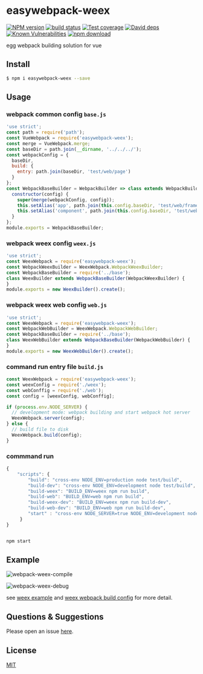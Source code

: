 # easywebpack-weex

[![NPM version][npm-image]][npm-url]
[![build status][travis-image]][travis-url]
[![Test coverage][codecov-image]][codecov-url]
[![David deps][david-image]][david-url]
[![Known Vulnerabilities][snyk-image]][snyk-url]
[![npm download][download-image]][download-url]

[npm-image]: https://img.shields.io/npm/v/easywebpack-weex.svg?style=flat-square
[npm-url]: https://npmjs.org/package/easywebpack-weex
[travis-image]: https://img.shields.io/travis/hubcarl/easywebpack-weex.svg?style=flat-square
[travis-url]: https://travis-ci.org/hubcarl/easywebpack-weex
[codecov-image]: https://img.shields.io/codecov/c/github/hubcarl/easywebpack-weex.svg?style=flat-square
[codecov-url]: https://codecov.io/github/hubcarl/easywebpack-weex?branch=master
[david-image]: https://img.shields.io/david/hubcarl/easywebpack-weex.svg?style=flat-square
[david-url]: https://david-dm.org/hubcarl/easywebpack-weex
[snyk-image]: https://snyk.io/test/npm/easywebpack-weex/badge.svg?style=flat-square
[snyk-url]: https://snyk.io/test/npm/easywebpack-weex
[download-image]: https://img.shields.io/npm/dm/easywebpack-weex.svg?style=flat-square
[download-url]: https://npmjs.org/package/easywebpack-weex

egg webpack building solution for vue

## Install

```bash
$ npm i easywebpack-weex --save
```

## Usage

### webpack common config `base.js`

```js
'use strict';
const path = require('path');
const VueWebpack = require('easywebpack-weex');
const merge = VueWebpack.merge;
const baseDir = path.join(__dirname, '../../../');
const webpackConfig = {
  baseDir,
  build: {
    entry: path.join(baseDir, 'test/web/page')
  }
};
const WebpackBaseBuilder = WebpackBuilder => class extends WebpackBuilder {
  constructor(config) {
    super(merge(webpackConfig, config));
    this.setAlias('app', path.join(this.config.baseDir, 'test/web/framework/vue/app'));
    this.setAlias('component', path.join(this.config.baseDir, 'test/web/component'));
  }
};
module.exports = WebpackBaseBuilder;
```

### webpack weex config `weex.js`

```js
'use strict';
const WeexWebpack = require('easywebpack-weex');
const WebpackWeexBuilder = WeexWebpack.WebpackWeexBuilder;
const WebpackBaseBuilder = require('../base');
class WeexBuilder extends WebpackBaseBuilder(WebpackWeexBuilder) {
}
module.exports = new WeexBuilder().create();
```

### webpack weex web config `web.js`

```js
'use strict';
const WeexWebpack = require('easywebpack-weex');
const WebpackWebBuilder = WeexWebpack.WebpackWebBuilder;
const WebpackBaseBuilder = require('../base');
class WeexWebBuilder extends WebpackBaseBuilder(WebpackWebBuilder) {
}
module.exports = new WeexWebBuilder().create();
```

### command run entry file `build.js`

```js
const WeexWebpack = require('easywebpack-weex');
const weexConfig = require('./weex');
const webConffig = require('./web');
const config = [weexConfig, webConffig];

if (process.env.NODE_SERVER) {
  // development mode: webpack building and start webpack hot server
  WeexWebpack.server(config);
} else {
  // build file to disk
  WeexWebpack.build(config);
}
```

### commmand run

```js
{
    "scripts": {
        "build": "cross-env NODE_ENV=production node test/build",
        "build-dev": "cross-env NODE_ENV=development node test/build",
        "build-weex": "BUILD_ENV=weex npm run build",
        "build-web": "BUILD_ENV=web npm run build",
        "build-weex-dev": "BUILD_ENV=weex npm run build-dev",
        "build-web-dev": "BUILD_ENV=web npm run build-dev",
        "start" : "cross-env NODE_SERVER=true NODE_ENV=development node test/build"
     }   
}
```

```bash

npm start

```


## Example

![webpack-weex-compile](https://github.com/hubcarl/easywebpack-weex/blob/master/doc/images/webpack-weex-compile.png)

![webpack-weex-debug](https://github.com/hubcarl/easywebpack-weex/blob/master/doc/images/webpack-weex-debug.png)

see [weex example](test/web) and [weex webpack build config](test/build)  for more detail.

## Questions & Suggestions

Please open an issue [here](https://github.com/hubcarl/easywebpack-weex).

## License

[MIT](LICENSE)

